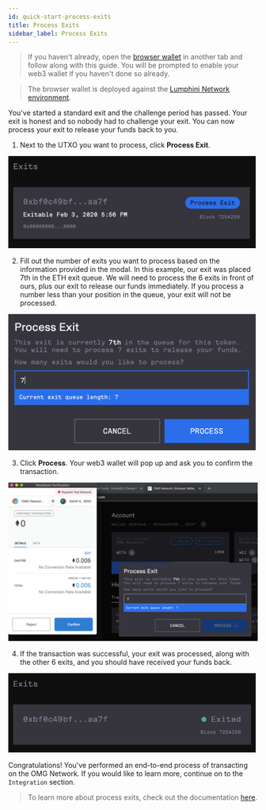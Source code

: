 ```yaml
---
id: quick-start-process-exits
title: Process Exits
sidebar_label: Process Exits
---
```


> If you haven't already, open the [browser wallet](https://omgnetwork-browser-wallet.netlify.com) in another tab and follow along with this guide. You will be prompted to enable your web3 wallet if you haven't done so already.

> The browser wallet is deployed against the [Lumphini Network environment](network-connection-details.md).

You've started a standard exit and the challenge period has passed. Your exit is honest and so nobody had to challenge your exit. You can now process your exit to release your funds back to you.

1. Next to the UTXO you want to process, click **Process Exit**.

<img src="/img/process-exits-start.png" width="500">

2. Fill out the number of exits you want to process based on the information provided in the modal. In this example, our exit was placed 7th in the ETH exit queue. We will need to process the 6 exits in front of ours, plus our exit to release our funds immediately. If you process a number less than your position in the queue, your exit will not be processed.

<img src="/img/process-exits-create.png" width="500">

3. Click **Process**. Your web3 wallet will pop up and ask you to confirm the transaction.

![exit-sign](/img/process-exits-confirm.png)

4. If the transaction was successful, your exit was processed, along with the other 6 exits, and you should have received your funds back.

<img src="/img/process-exits-confirmed.png" width="500">

Congratulations! You've performed an end-to-end process of transacting on the OMG Network. If you would like to learn more, continue on to the `Integration` section.

> To learn more about process exits, check out the documentation [here](process-exits).